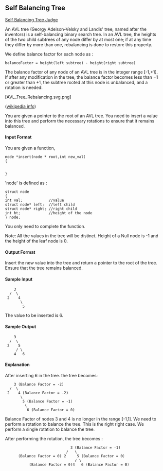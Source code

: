 ## Self Balancing Tree

[Self Balancing Tree Judge](https://www.hackerrank.com/challenges/self-balancing-tree/problem?fbclid=IwAR2GqfGk3BV7TYE4hmdoL9bD80TFFOmz_vBvFb5t0xuNrwz_GaxJgIjd1w8)

An AVL tree (Georgy Adelson-Velsky and Landis' tree, named after the inventors) is a self-balancing binary search tree. In an AVL tree, the heights of the two child subtrees of any node differ by at most one; if at any time they differ by more than one, rebalancing is done to restore this property.

We define balance factor for each node as :
```
balanceFactor = height(left subtree) - height(right subtree)
```
The balance factor of any node of an AVL tree is in the integer range [-1,+1]. If after any modification in the tree, the balance factor becomes less than −1 or greater than +1, the subtree rooted at this node is unbalanced, and a rotation is needed.

[AVL_Tree_Rebalancing.svg.png]

([wikipedia info](https://en.wikipedia.org/wiki/AVL_tree))

You are given a pointer to the root of an AVL tree. You need to insert a value into this tree and perform the necessary rotations to ensure that it remains balanced.

#### Input Format

You are given a function,
```
node *insert(node * root,int new_val)
{


}
```
'node' is defined as :
```
struct node
{
int val;            //value
struct node* left;  //left child
struct node* right; //right child
int ht;             //height of the node
} node;
```
You only need to complete the function.

Note: All the values in the tree will be distinct. Height of a Null node is -1 and the height of the leaf node is 0.


#### Output Format

Insert the new value into the tree and return a pointer to the root of the tree. Ensure that the tree remains balanced.

#### Sample Input
```
    3
  /  \
 2    4
       \
        5
```
The value to be inserted is 6.

#### Sample Output
```
    3
  /  \
 2    5
     / \
    4   6
```
#### Explanation

After inserting 6 in the tree. the tree becomes:
```
    3 (Balance Factor = -2)
  /  \
 2    4 (Balance Factor = -2)
       \
        5 (Balance Factor = -1)
         \
          6 (Balance Factor = 0)
```
Balance Factor of nodes 3 and 4 is no longer in the range [-1,1]. We need to perform a rotation to balance the tree. This is the right right case. We perform a single rotation to balance the tree.

After performing the rotation, the tree becomes :
```
                              3 (Balance Factor = -1)
                            /   \
      (Balance Factor = 0) 2     5 (Balance Factor = 0)
                                / \
           (Balance Factor = 0)4   6 (Balance Factor = 0)
```
